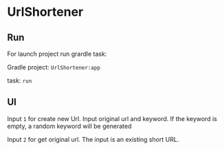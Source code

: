 # UrlShortener

## Run

For launch project run grardle task:

Gradle project: `UrlShortener:app`

task: `run`

## UI

Input `1` for create new Url. 
Input original url and keyword. If the keyword is empty, a random keyword will be generated

Input `2` for get original url.
The input is an existing short URL. 

